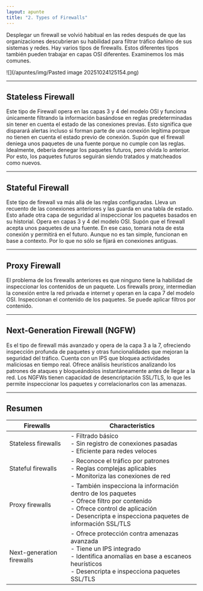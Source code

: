 ```yaml
---
layout: apunte
title: "2. Types of Firewalls"
---
```


Desplegar un firewall se volvió habitual en las redes después de que las organizaciones descubrieran su habilidad para filtrar tráfico dañino de sus sistemas y redes. Hay varios tipos de firewalls. Estos diferentes tipos también pueden trabajar en capas OSI diferentes. Examinemos los más comunes.

![](/apuntes/img/Pasted image 20251024125154.png)

---------------------------------------
<h2>Stateless Firewall</h2>
Este tipo de Firewall opera en las capas 3 y 4 del modelo OSI y funciona únicamente filtrando la información basándose en reglas predeterminadas sin tener en cuenta el estado de las conexiones previas. Esto significa que disparará alertas incluso si forman parte de una conexión legítima porque no tienen en cuenta  el estado previo de conexión. Supón que el firewall deniega unos paquetes de una fuente porque no cumple con las reglas. Idealmente, debería denegar los paquetes futuros, pero olvida lo anterior. Por esto, los paquetes futuros seguirán siendo tratados y matcheados como nuevos.

------------------------------
<h2>Stateful Firewall</h2>
Este tipo de firewall va más allá de las reglas configuradas. Lleva un recuento de las conexiones anteriores y las guarda en una tabla de estado. Esto añade otra capa de seguridad al inspeccionar los paquetes basados en su historial. Opera en capas 3 y 4 del modelo OSI. Supón que el firewall acepta unos paquetes de una fuente. En ese caso, tomará nota de esta conexión y permitirá en el futuro. Aunque no es tan simple, funcionan en base a contexto. Por lo que no sólo se fijará en conexiones antiguas.

-----------------------------------
<h2>Proxy Firewall</h2>
El problema de los firewalls anteriores es que ninguno tiene la habilidad de inspeccionar los contenidos de un paquete. Los firewalls proxy, intermedian la conexión entre la red privada e internet y operan en la capa 7 del modelo OSI. Inspeccionan el contenido de los paquetes. Se puede aplicar filtros por contenido.

--------------------------------------
<h2>Next-Generation Firewall (NGFW)</h2>
Es el tipo de firewall más avanzado y opera de la capa 3 a la 7, ofreciendo inspección profunda de paquetes y otras funcionalidades que mejoran la seguridad del tráfico. Cuenta con un IPS que bloquea actividades maliciosas en tiempo real. Ofrece análisis heurísticos analizando los patrones de ataques y bloqueándolos instantáneamente antes de llegar a la red. Los NGFWs tienen capacidad de desencriptación SSL/TLS, lo que les permite inspeccionar los paquetes y correlacionarlos con las amenazas.

--------------------------
<h2>Resumen</h2>

| Firewalls                 | Characteristics                                                                                                                                                                               |
| ------------------------- | --------------------------------------------------------------------------------------------------------------------------------------------------------------------------------------------- |
| Stateless firewalls       | - Filtrado básico  <br>- Sin registro de conexiones pasadas  <br>- Eficiente para redes veloces                                                                                               |
| Stateful firewalls        | - Reconoce el tráfico por patrones <br>- Reglas complejas aplicables  <br>- Monitoriza las conexiones de red                                                                                  |
| Proxy firewalls           | - También inspecciona la información dentro de los paquetes<br>- Ofrece filtro por contenido<br>- Ofrece control de aplicación<br>- Desencripta e inspecciona paquetes de información SSL/TLS |
| Next-generation firewalls | - Ofrece protección contra amenazas avanzada<br>- Tiene un IPS integrado<br>- Identifica anomalías en base a escaneos heurísticos<br>- Desencripta e inspecciona paquetes SSL/TLS             |
